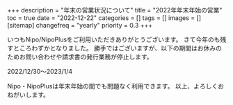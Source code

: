 +++
description = "年末の営業状況について"
title = "2022年年末年始の営業"
toc = true
date = "2022-12-22"
categories = []
tags = []
images = []
[sitemap]
  changefreq = "yearly"
  priority = 0.3
+++

いつもNipo/NipoPlusをご利用いただきありがとうございます。
さて今年のも残すところわずかとなりました。
勝手ではございますが、以下の期間はお休みのためお問い合わせや請求書の発行業務が停止します。

2022/12/30〜2023/1/4

Nipo・NipoPlusは年末年始の間でも問題なく利用できます。
以上、よろしくおねがいします。
